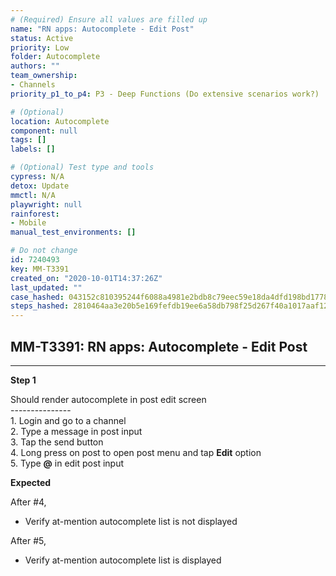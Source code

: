 ```yaml
---
# (Required) Ensure all values are filled up
name: "RN apps: Autocomplete - Edit Post"
status: Active
priority: Low
folder: Autocomplete
authors: ""
team_ownership: 
- Channels
priority_p1_to_p4: P3 - Deep Functions (Do extensive scenarios work?)

# (Optional)
location: Autocomplete
component: null
tags: []
labels: []

# (Optional) Test type and tools
cypress: N/A
detox: Update
mmctl: N/A
playwright: null
rainforest: 
- Mobile
manual_test_environments: []

# Do not change
id: 7240493
key: MM-T3391
created_on: "2020-10-01T14:37:26Z"
last_updated: ""
case_hashed: 043152c810395244f6088a4981e2bdb8c79eec59e18da4dfd198bd1778db52ac19eb7d8f53befe6171bd8015f6df6829
steps_hashed: 2810464aa3e20b5e169fefdb19ee6a58db798f25d267f40a1017aaf12908a7286eefd14e6f482c5c51527794e247b62c
---
```


<!-- (Auto-generated) Based on frontmatter's "key" and "name" -->

## MM-T3391: RN apps: Autocomplete - Edit Post

---

**Step 1**

Should render autocomplete in post edit screen\
\---------------\
1\. Login and go to a channel\
2\. Type a message in post input\
3\. Tap the send button\
4\. Long press on post to open post menu and tap **Edit** option\
5\. Type **@** in edit post input

**Expected**

After #4,

- Verify at-mention autocomplete list is not displayed

After #5,

- Verify at-mention autocomplete list is displayed
